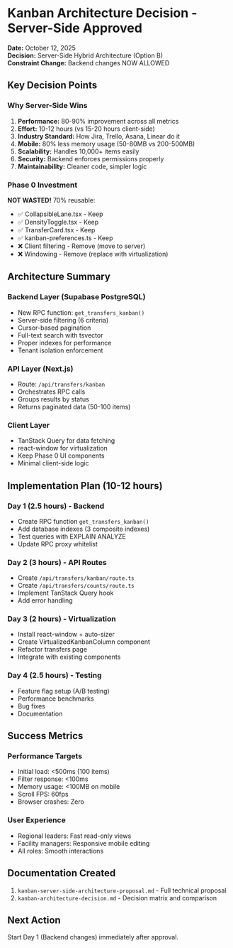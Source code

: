 # Kanban Architecture Decision - Server-Side Approved

**Date:** October 12, 2025  
**Decision:** Server-Side Hybrid Architecture (Option B)  
**Constraint Change:** Backend changes NOW ALLOWED  

## Key Decision Points

### Why Server-Side Wins
1. **Performance:** 80-90% improvement across all metrics
2. **Effort:** 10-12 hours (vs 15-20 hours client-side)
3. **Industry Standard:** How Jira, Trello, Asana, Linear do it
4. **Mobile:** 80% less memory usage (50-80MB vs 200-500MB)
5. **Scalability:** Handles 10,000+ items easily
6. **Security:** Backend enforces permissions properly
7. **Maintainability:** Cleaner code, simpler logic

### Phase 0 Investment
**NOT WASTED!** 70% reusable:
- ✅ CollapsibleLane.tsx - Keep
- ✅ DensityToggle.tsx - Keep
- ✅ TransferCard.tsx - Keep
- ✅ kanban-preferences.ts - Keep
- ❌ Client filtering - Remove (move to server)
- ❌ Windowing - Remove (replace with virtualization)

## Architecture Summary

### Backend Layer (Supabase PostgreSQL)
- New RPC function: `get_transfers_kanban()`
- Server-side filtering (6 criteria)
- Cursor-based pagination
- Full-text search with tsvector
- Proper indexes for performance
- Tenant isolation enforcement

### API Layer (Next.js)
- Route: `/api/transfers/kanban`
- Orchestrates RPC calls
- Groups results by status
- Returns paginated data (50-100 items)

### Client Layer
- TanStack Query for data fetching
- react-window for virtualization
- Keep Phase 0 UI components
- Minimal client-side logic

## Implementation Plan (10-12 hours)

### Day 1 (2.5 hours) - Backend
- Create RPC function `get_transfers_kanban()`
- Add database indexes (3 composite indexes)
- Test queries with EXPLAIN ANALYZE
- Update RPC proxy whitelist

### Day 2 (3 hours) - API Routes
- Create `/api/transfers/kanban/route.ts`
- Create `/api/transfers/counts/route.ts`
- Implement TanStack Query hook
- Add error handling

### Day 3 (2 hours) - Virtualization
- Install react-window + auto-sizer
- Create VirtualizedKanbanColumn component
- Refactor transfers page
- Integrate with existing components

### Day 4 (2.5 hours) - Testing
- Feature flag setup (A/B testing)
- Performance benchmarks
- Bug fixes
- Documentation

## Success Metrics

### Performance Targets
- Initial load: <500ms (100 items)
- Filter response: <100ms
- Memory usage: <100MB on mobile
- Scroll FPS: 60fps
- Browser crashes: Zero

### User Experience
- Regional leaders: Fast read-only views
- Facility managers: Responsive mobile editing
- All roles: Smooth interactions

## Documentation Created
1. `kanban-server-side-architecture-proposal.md` - Full technical proposal
2. `kanban-architecture-decision.md` - Decision matrix and comparison

## Next Action
Start Day 1 (Backend changes) immediately after approval.
